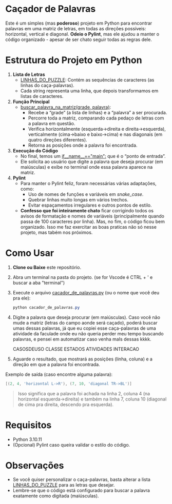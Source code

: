 # Caçador de Palavras

Este é um simples (mas **poderoso**) projeto em Python para encontrar palavras em uma matriz de letras, em todas as direções possíveis: horizontal, vertical e diagonal. **Odeio o Pylint**, mas ele ajudou a manter o código organizado - apesar de ser chato seguir todas as regras dele.

# Estrutura do Projeto em Python

1. **Lista de Letras**
   * [LINHAS_DO_PUZZLE](): Contém as sequências de caracteres (as linhas do caça-palavras).
   * Cada string representa uma linha, que depois transformamos em listas de caracteres.
2. **Função Principal**
   * [buscar_palavra_na_matriz(grade, palavra)]():
     * Recebe a “grade” (a lista de linhas) e a “palavra” a ser procurada.
     * Percorre toda a matriz, comparando cada pedaço de letras com a palavra em questão.
     * Verifica horizontalmente (esquerda->direita e direita->esquerda), verticalmente (cima->baixo e baixo->cima) e nas diagonais (em quatro direções diferentes).
     * Retorna as posições onde a palavra foi encontrada.
3. **Execução do Código**
   * No final, temos um [if__name__==&#34;main&#34;:]() que é o “ponto de entrada”.
   * Ele solicita ao usuário que digite a palavra que deseja procurar (em maiúsculas) e exibe no terminal onde essa palavra aparece na matriz.
4. **Pylint**
   * Para manter o Pylint feliz, foram necessárias várias adaptações, como:
     * Uso de nomes de funções e variáveis em *snake_case*.
     * Quebrar linhas muito longas em vários trechos.
     * Evitar espaçamentos irregulares e outros pontos de estilo.
   * **Confesso que foi inteiramente chato** ficar corrigindo todos os avisos de formatação e nomes de variáveis (principalmente quando passa de 100 caracteres por linha). Mas, no fim, o código ficou bem organizado. Isso me faz exercitar as boas praticas não só nesse projeto, mas tabém nos próximos.

# Como Usar

1. **Clone ou Baixe** este repositório.
2. Abra um terminal na pasta do projeto. (se for Vscode é CTRL + '  e buscar a aba "terminal")
3. Execute o arquivo [cacador_de_palavras.py]() (ou o nome que você deu pra ele):

   ```powershell
   python cacador_de_palavras.py
   ```
4. Digite a palavra que deseja procurar (em maiúsculas).
   Caso você não mude a matriz (letras do campo aonde será caçado), poderá buscar umas dessas palavras, já que eu copiei esse caça-palavras de uma atividade da faculade onde eu não queria perder meu tempo buscando palavras, e pensei em automatizar caso venha maIs dessas kkkk.

   CASOSDEUSO
   CLASSE
   ESTADOS
   ATIVIDADES
   INTERACAO
5. Aguarde o resultado, que mostrará as posições (linha, coluna) e a direção em que a palavra foi encontrada.

Exemplo de saída (caso encontre alguma palavra):

```powershell
[(2, 4, 'horizontal L->R'), (7, 10, 'diagonal TR->BL')]
```

> Isso significa que a palavra foi achada na linha 2, coluna 4 (na horizontal esquerda->direita) e também na linha 7, coluna 10 (diagonal de cima pra direita, descendo pra esquerda).

# Requisitos

* Python 3.10.11
* (Opcional) Pylint caso queira validar o estilo do código.

# Observações

* Se você quiser personalizar o caça-palavras, basta alterar a lista [LINHAS_DO_PUZZLE]() para as letras que desejar.
* Lembre-se que o código está configurado para buscar a palavra exatamente como digitada (maiúsculas).
